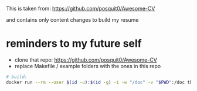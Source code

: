 This is taken from: https://github.com/posquit0/Awesome-CV

and contains only content changes to build my resume

# reminders to my future self

* clone that repo: https://github.com/posquit0/Awesome-CV
* replace Makefile / example folders with the ones in this repo

```bash
# build:
docker run --rm --user $(id -u):$(id -g) -i -w "/doc" -v "$PWD":/doc thomasweise/docker-texlive-full make
```